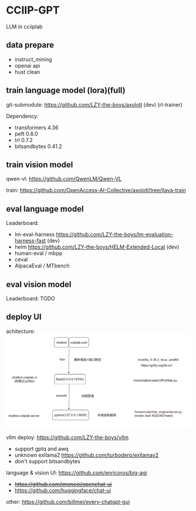 # CCIIP-GPT

LLM in cciiplab 

## data prepare

- instruct_mining 
- openai api
- hust clean

## train language model (lora)(full) 

git-submodule: https://github.com/LZY-the-boys/axolotl (dev) (rl-trainer)

Dependency:  
-  transformers 4.36
-  peft 0.6.0
-  trl 0.7.2
-  bitsandbytes 0.41.2

## train vision model 

qwen-vl: https://github.com/QwenLM/Qwen-VL

train: https://github.com/OpenAccess-AI-Collective/axolotl/tree/llava-train

## eval language model 

Leaderboard:
- lm-eval-harness https://github.com/LZY-the-boys/lm-evaluation-harness-fast (dev)
- helm https://github.com/LZY-the-boys/HELM-Extended-Local (dev)
- human-eval / mbpp
- ceval
- AlpacaEval / MTbench

## eval vision model 

Leaderboard: TODO

## deploy UI

achitecture: ![ui/deploy](ui/deploy.png)

vllm deploy: https://github.com/LZY-the-boys/vllm
- support gptq and awq
- unknown exllama2 https://github.com/turboderp/exllamav2
- don't support bitsandbytes

language & vision  UI: https://github.com/enricoros/big-agi
- ~~https://github.com/imoneoi/openchat-ui~~
- https://github.com/huggingface/chat-ui

other: https://github.com/billmei/every-chatgpt-gui
